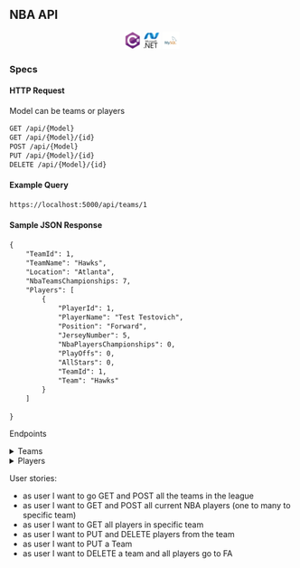## NBA API
<p align="center">
<img src="https://raw.githubusercontent.com/devicons/devicon/master/icons/csharp/csharp-original.svg" alt="csharp" width="30" />
<img src="https://raw.githubusercontent.com/devicons/devicon/master/icons/dot-net/dot-net-original-wordmark.svg" alt="dotnet" width="30"/>
<img alt="MySQL" width="30px" src="https://raw.githubusercontent.com/github/explore/80688e429a7d4ef2fca1e82350fe8e3517d3494d/topics/mysql/mysql.png" /> 
</p>

### Specs
#### HTTP Request
Model can be teams or players
```
GET /api/{Model}
GET /api/{Model}/{id}
POST /api/{Model}
PUT /api/{Model}/{id}
DELETE /api/{Model}/{id}
```
#### Example Query
```
https://localhost:5000/api/teams/1
```

#### Sample JSON Response
```
{
    "TeamId": 1,
    "TeamName": "Hawks",
    "Location": "Atlanta",
    "NbaTeamsChampionships: 7,
    "Players": [
        {
            "PlayerId": 1,
            "PlayerName": "Test Testovich",
            "Position": "Forward",
            "JerseyNumber": 5,
            "NbaPlayersChampionships": 0,
            "PlayOffs": 0,
            "AllStars": 0,
            "TeamId": 1,
            "Team": "Hawks"
        }
    ]

}
```

<endpoint>Endpoints
<details>
<summary>Teams</summary>

### NBA Teams
Access information on Official NBA Teams.

#### HTTP Request
```
GET /api/teams
POST /api/teams
GET /api/teams/{id}
PUT /api/teams/{id}
DELETE /api/teams/{id}
```

#### Path Parameters
| Parameter | Type | Default | Required | Description |
| :---: | :---: | :---: | :---: | --- |
| TeamName | string | none | true | Return matches by Team Name.
| Location | string | none | true | Return any NBA Teams in a certain Location/City.
| NbaTeamsChampionships | int | none | true | Return NBA Teams with specific number of NBA Championships in their franchise. |

#### Example Query
```
https://localhost:5000/api/teams/?location=toronto&NbaTeamsChampionships=1
```

#### Sample JSON Response
```
{
  "TeamId": 28,
  "TeamName": "Raptors",
  "Location": "Toronto",
  "NbaTeamsChampionships: 1,
  "Players": [
  {
    "PlayerId": 5,
    "PlayerName": "Kyle Lowry",
    "Position": "Point Guard",
    "JerseyNumber": 7,
    "NbaPlayersChampionships": 1,
    "PlayOffs": 10,
    "AllStars": 5,
    "TeamId": 28,
    "Team": "Raptors "
  }
  ]

}
```
</details>
<details>
<summary>Players</summary>
```
GET /api/players
POST /api/players
GET /api/players/{id}
PUT /api/players/{id}
DELETE /api/players/{id}
```

#### Path Parameters
| Parameter | Type | Default | Required | Description |
| :---: | :---: | :---: | :---: | --- |
| PlayerName | string | none | true | Return matches by Player Name.
| Position | string | none | true | Return matches by playing position.
| Jersey Number | string | none | true | Return matches by  jursey number.
| NbaPlayersChampionships | int | none | true | Return NBA Teams with specific number of NBA Championships in their franchise. |
| Playoffs | int | none | true | Return number of playoff games for this player 
| AllStars | int | none | true | Return number of AllStar appearences for this player 


#### Example Query
```
https://localhost:5000/api/players/?position=forward&team=lakers
```

#### Sample JSON Response
```
{
  "PlayerId": 5,
  "PlayerName": "Lebron James",
  "Position": "Forward",
  "JerseyNumber": 23,
  "NbaPlayersChampionships": 5,
  "PlayOffs": 59,
  "AllStars": 6,
  "TeamId": 14,
  "Team": "Lakers"
}

```

</details>
</endpoint>



User stories:
- as user I want to go GET and POST all the teams in the league
- as user I want to GET and POST all current NBA players (one to many to specific team)
- as user I want to GET all players in specific team
- as user I want to PUT and DELETE players from the team 
- as user I want to PUT a Team
- as user I want to DELETE a team and all players go to FA


<!-- {
        "teamName": "Test",
        "location": "Earth",
        "nbaTeamsChampionships": 0,
        "players": []
    }
        {
        "playerName": "Test Testovich",
        "position": "Forward",
        "jerseyNumber": 5,
        "nbaPlayersChampionships": 0,
        "playOffs": 0,
        "allStars": 0
    } -->